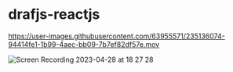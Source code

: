 # drafjs-reactjs

https://user-images.githubusercontent.com/63955571/235136074-94414fe1-1b99-4aec-bb09-7b7ef82df57e.mov


![Screen Recording 2023-04-28 at 18 27 28](https://user-images.githubusercontent.com/63955571/235136509-c209f871-1922-4435-a74f-d03ed2fcf47e.gif)

